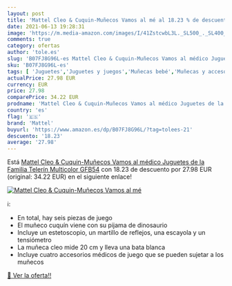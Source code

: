 ```yaml
---
layout: post
title: 'Mattel Cleo & Cuquin-Muñecos Vamos al mé al 18.23 % de descuento'
date: 2021-06-13 19:28:31
image: 'https://m.media-amazon.com/images/I/41ZstcwbL3L._SL500_._SL400_.jpg'
comments: true
category: ofertas
author: 'tole.es'
slug: 'B07FJ8G96L-es Mattel Cleo & Cuquin-Muñecos Vamos al médico Juguetes de...'
sku: 'B07FJ8G96L-es'
tags: [ 'Juguetes','Juguetes y juegos','Muñecas bebé','Muñecas y accesorios','juguetes','mattel', ]
actualPrice: 27.98 EUR
currency: EUR
price: 27.98
comparePrice: 34.22 EUR
prodname: 'Mattel Cleo & Cuquin-Muñecos Vamos al médico Juguetes de la Familia Telerín  Multicolor GFB54'
country: 'es'
flag: '🇪🇸'
brand: 'Mattel'
buyurl: 'https://www.amazon.es/dp/B07FJ8G96L/?tag=tolees-21'
descuento: '18.23'
average: '27.98'
---
```


Está [Mattel Cleo & Cuquin-Muñecos Vamos al médico Juguetes de la Familia Telerín  Multicolor GFB54](https://www.amazon.es/dp/B07FJ8G96L/?tag=tolees-21) con 18.23 de descuento por 27.98 EUR (original: 34.22 EUR) en el siguiente enlace!

[![Mattel Cleo & Cuquin-Muñecos Vamos al mé](https://m.media-amazon.com/images/I/41ZstcwbL3L._SL500_._SL400_.jpg)](https://www.amazon.es/dp/B07FJ8G96L/?tag=tolees-21)

ℹ️:

- En total, hay seis piezas de juego
- El muñeco cuquín viene con su pijama de dinosaurio
- Incluye un estetoscopio, un martillo de reflejos, una escayola y un tensiómetro
- La muñeca cleo mide 20 cm y lleva una bata blanca
- Incluye cuatro accesorios médicos de juego que se pueden sujetar a los muñecos

[🛒 Ver la oferta!!](https://www.amazon.es/dp/B07FJ8G96L/?tag=tolees-21)
